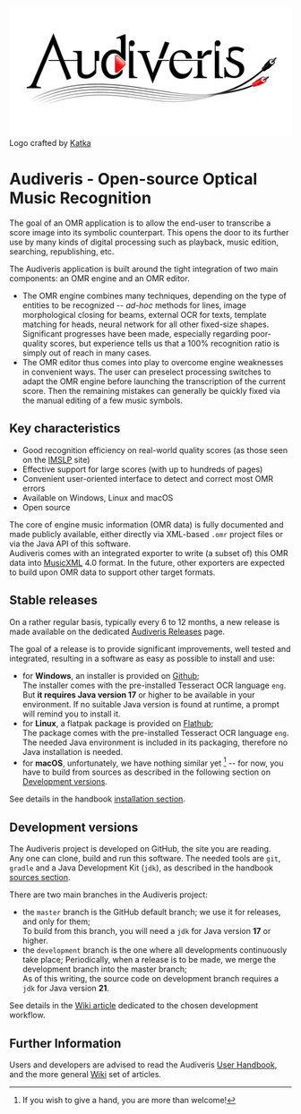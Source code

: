 ![](https://github.com/Audiveris/docs/blob/master/images/SplashLogo.png)
Logo crafted by [Katka](https://www.facebook.com/katkastreetart/)

# Audiveris - Open-source Optical Music Recognition

The goal of an OMR application is to allow the end-user to transcribe a score image into
its symbolic counterpart.
This opens the door to its further use by many kinds of digital processing such as
playback, music edition, searching, republishing, etc.

The Audiveris application is built around the tight integration of two main components:
an OMR engine and an OMR editor.
- The OMR engine combines many techniques, depending on the type of entities to be recognized
-- *ad-hoc* methods for lines, image morphological closing for beams, external OCR for texts,
template matching for heads, neural network for all other fixed-size shapes.   
Significant progresses have been made, especially regarding poor-quality scores,
but experience tells us that a 100% recognition ratio is simply out of reach in many cases.
- The OMR editor thus comes into play to overcome engine weaknesses in convenient ways.
The user can preselect processing switches to adapt the OMR engine before launching the
transcription of the current score.
Then the remaining mistakes can generally be quickly fixed
via the manual editing of a few music symbols.

## Key characteristics

* Good recognition efficiency on real-world quality scores (as those seen on the [IMSLP][imslp] site)
* Effective support for large scores (with up to hundreds of pages)
* Convenient user-oriented interface to detect and correct most OMR errors
* Available on Windows, Linux and macOS
* Open source

The core of engine music information (OMR data) is fully documented and made publicly available,
either directly via XML-based `.omr` project files or via the Java API of this software.   
Audiveris comes with an integrated exporter to write (a subset of) this OMR data into
[MusicXML][musicxml] 4.0 format.
In the future, other exporters are expected to build upon OMR data to support other target formats.

## Stable releases

On a rather regular basis, typically every 6 to 12 months, a new release is made available
on the dedicated [Audiveris Releases][releases] page.

The goal of a release is to provide significant improvements, well tested and integrated,
resulting in a software as easy as possible to install and use:
- for **Windows**, an installer is provided on [Github][releases];  
The installer comes with the pre-installed Tesseract OCR language ``eng``.  
But **it requires Java version 17** or higher to be available in your environment.
If no suitable Java version is found at runtime, a prompt will remind you to install it.
- for **Linux**, a flatpak package is provided on
[Flathub](https://flathub.org/apps/org.audiveris.audiveris);  
The package comes with the pre-installed Tesseract OCR language ``eng``.  
The needed Java environment is included in its packaging, therefore no Java installation is needed. 
- for **macOS**, unfortunately, we have nothing similar yet [^macos]
-- for now, you have to build from sources as described in the following section on
[Development versions](#development-versions).

See details in the handbook [installation section][installation].

## Development versions

The Audiveris project is developed on GitHub, the site you are reading.  
Any one can clone, build and run this software. 
The needed tools are ``git``, ``gradle`` and a Java Development Kit (``jdk``),
as described in the handbook [sources section][sources].

There are two main branches in the Audiveris project:
- the ``master`` branch is the GitHub default branch;
we use it for releases, and only for them;  
To build from this branch, you will need a ``jdk`` for Java version **17** or higher.
- the ``development`` branch is the one where all developments continuously take place;
Periodically, when a release is to be made, we merge the development branch into the master branch;  
As of this writing, the source code on development branch requires a ``jdk`` for Java version **21**.

See details in the [Wiki article][workflow] dedicated to the chosen development workflow.

## Further Information

Users and developers are advised to read the Audiveris [User Handbook][handbook],
and the more general [Wiki][audiveris-wiki] set of articles.

[^macos]: If you wish to give a hand, you are more than welcome!

[audiveris-wiki]: https://github.com/Audiveris/audiveris/wiki
[handbook]:       https://audiveris.github.io/audiveris/
[imslp]:          https://imslp.org/
[installation]:   https://audiveris.github.io/audiveris/_pages/install/README/
[musicxml]:       http://www.musicxml.com/
[releases]:       https://github.com/Audiveris/audiveris/releases
[sources]:        https://audiveris.github.io/audiveris/_pages/install/sources/
[workflow]:       https://github.com/Audiveris/audiveris/wiki/Git-Workflow
